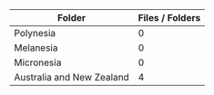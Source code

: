 | Folder                    |   Files / Folders |
|---------------------------|-------------------|
| Polynesia                 |                 0 |
| Melanesia                 |                 0 |
| Micronesia                |                 0 |
| Australia and New Zealand |                 4 |